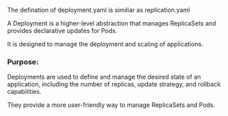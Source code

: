 The defination of deployment.yaml is similiar as replication.yaml

A Deployment is a higher-level abstraction that manages ReplicaSets and provides declarative updates for Pods.

It is designed to manage the deployment and scaling of applications.

### Purpose:

Deployments are used to define and manage the desired state of an application, including the number of replicas, update strategy, and rollback capabilities.

They provide a more user-friendly way to manage ReplicaSets and Pods.
